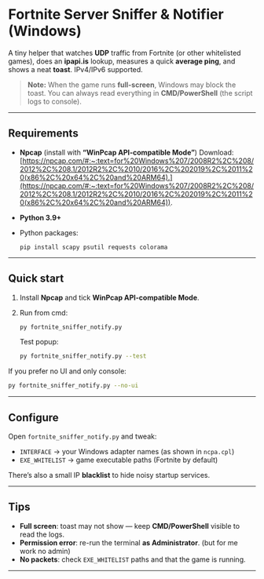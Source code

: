 # Fortnite Server Sniffer & Notifier (Windows)

A tiny helper that watches **UDP** traffic from Fortnite (or other whitelisted games), does an **ipapi.is** lookup, measures a quick **average ping**, and shows a neat **toast**. IPv4/IPv6 supported.

> **Note:** When the game runs **full-screen**, Windows may block the toast. You can always read everything in **CMD/PowerShell** (the script logs to console).

---

## Requirements

* **Npcap** (install with **“WinPcap API-compatible Mode”**)
  Download: [https://npcap.com/#:~:text=for%20Windows%207/2008R2%2C%208/2012%2C%208.1/2012R2%2C%2010/2016%2C%202019%2C%2011%20(x86%2C%20x64%2C%20and%20ARM64).](https://npcap.com/#:~:text=for%20Windows%207/2008R2%2C%208/2012%2C%208.1/2012R2%2C%2010/2016%2C%202019%2C%2011%20(x86%2C%20x64%2C%20and%20ARM64)).
* **Python 3.9+**
* Python packages:

  ```
  pip install scapy psutil requests colorama
  ```

---

## Quick start

1. Install **Npcap** and tick **WinPcap API-compatible Mode**.

2. Run from cmd:

   ```bash
   py fortnite_sniffer_notify.py
   ```

   Test popup:

   ```bash
   py fortnite_sniffer_notify.py --test
   ```

If you prefer no UI and only console:

```bash
py fortnite_sniffer_notify.py --no-ui
```

---

## Configure

Open `fortnite_sniffer_notify.py` and tweak:

* `INTERFACE` → your Windows adapter names (as shown in `ncpa.cpl`)
* `EXE_WHITELIST` → game executable paths (Fortnite by default)

There’s also a small IP **blacklist** to hide noisy startup services.

---

## Tips

* **Full screen**: toast may not show — keep **CMD/PowerShell** visible to read the logs.
* **Permission error**: re-run the terminal **as Administrator**. (but for me work no admin)
* **No packets**: check `EXE_WHITELIST` paths and that the game is running.

---

